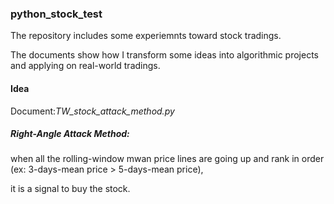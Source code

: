 ### python_stock_test

The  repository includes some experiemnts toward stock tradings.

The documents show how I transform some ideas into algorithmic projects and applying on real-world tradings.

#### Idea
  Document:*TW_stock_attack_method.py*

  ##### Right-Angle Attack Method: 
   when all the rolling-window mwan price lines are going up and rank in order (ex: 3-days-mean price > 5-days-mean price), 

   it is a signal to buy the stock.

